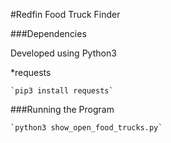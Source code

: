 #Redfin Food Truck Finder

###Dependencies

Developed using Python3

*requests

	`pip3 install requests`


###Running the Program
	
	`python3 show_open_food_trucks.py`


